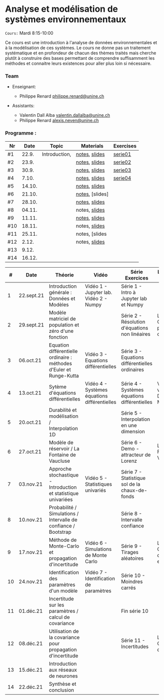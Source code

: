 # Analyse et modélisation de systèmes environnementaux

`Cours:` Mardi  8:15-10:00 

Ce cours est une introduction à l'analyse de données environnementales et à la modélisation de ces systèmes. Le cours ne donne pas un traitement systématique et en profondeur de chacun des thèmes traités mais cherche plutôt à construire des bases permettant de comprendre suffisamment les méthodes et connaitre leurs existences pour aller plus loin si nécessaire.  


### Team
 - Enseignant: 
   - Philippe Renard [philippe.renard@unine.ch](philippe.renard@unine.ch)
   
 - Assistants:

   - Valentin Dall Alba [valentin.dallalba@unine.ch](valentin.dallalba@unine.ch)
   - Philippe Renard [alexis.neven@unine.ch](alexis.neven@unine.ch)
   

### Programme :
| Nr   | Date   | Topic                                                 | Materials                                                    | Exercises                             |
| ---- | ------ | ----------------------------------------------------- | ------------------------------------------------------------ | ------------------------------------- |
| #1   | 22.9. | Introduction,                             | [notes](../../raw/master/lecture_notes/lecture-notes.pdf), [slides](../../raw/master/slides/lecture01.pdf) | [serie01](series/serie01_exercices.ipynb) |
| #2   | 23.9.  |               | [notes](../../raw/master/lecture_notes/lecture-notes.pdf), [slides](../../raw/master/slides/lecture02.pdf) | [serie02](series/serie02_exercices.ipynb) |
| #3   | 30.9.  |                             | [notes](../../raw/master/lecture_notes/lecture-notes.pdf), [slides](../../raw/master/slides/lecture03.pdf) | [serie03](series/serie03_exercices.ipynb) |
| #4   | 7.10.  |                       | [notes](../../raw/master/lecture_notes/lecture-notes.pdf), [slides](../../raw/master/slides/lecture04.pdf) | [serie04](series/serie04_exercices.ipynb) |
| #5   | 14.10. |   | [notes](../../raw/master/lecture_notes/lecture-notes.pdf), [slides](../../raw/master/slides/lecture05.pdf) |  |
| #6   | 21.10. |               | [notes](../../raw/master/lecture_notes/lecture-notes.pdf), [slides] |                                           |
| #7   | 28.10. |                         | [notes](../../raw/master/lecture_notes/lecture-notes.pdf), [slides](../../raw/master/slides/lecture07.pdf) |  |
| #8   | 04.11. |               | notes, [slides](../../raw/master/slides/lecture08.pdf)       |  |
| #9   | 11.11. |                                     | [notes](../../raw/master/lecture_notes/lecture-notes.pdf), [slides](../../raw/master/slides/lecture09.pdf) |  |
| #10  | 18.11. |               | notes, [slides](../../raw/master/slides/lecture10.pdf)       |  |
| #11  | 25.11. |                                 | notes, [slides                                               |                                           |
| #12  | 2.12.  |                                 | notes, [slides](../../raw/master/slides/lecture12.pdf)       |                           |
| #13  | 9.12.  |                                    |                                                              |                                       |
| #14  | 16.12.  |                                    |                                                              |                                       |



| #    | Date       | Théorie                                                      | Vidéo                                        | Série Exercices                                | Labs / Projet / Devoir                 |
| ---- | ---------- | ------------------------------------------------------------ | -------------------------------------------- | ---------------------------------------------- | -------------------------------------- |
| 1    | 22.sept.21 | Introduction générale : Données et Modèles                   | Vidéo 1 - Jupyter lab. Vidéo 2 - Numpy       | Série 1 - Intro à Jupyter lab et Numpy         |                                        |
| 2    | 29.sept.21 | Modèle matriciel de population et zéro d'une fonction        |                                              | Série 2 - Résolution d'équations non linéaires | Lab 1 - Conservation population otarie |
| 3    | 06.oct.21  | Equation différentielle ordinaire : méthodes d'Euler et Runge-Kutta | Vidéo 3 - Equations différentielles          | Série 3 - Equations différentielles ordinaires |                                        |
| 4    | 13.oct.21  | Sytème d'équations différentielles                           | Vidéo 4 - Systèmes équations différentielles | Série 4 - Systèmes équations différentielles   | Visionner vidéo Donella Meadows        |
| 5    | 20.oct.21  | Durabilité et modélisation / Interpolation 1D                |                                              | Série 5 - Interpolation en une dimension       |                                        |
| 6    | 27.oct.21  | Modèle de réservoir / La Fontaine de Vaucluse                |                                              | Série 6 - Demo - attracteur de Lorenz          | Lab 2 - Fontaine de Vaucluse           |
| 7    | 03.nov.21  | Approche stochastique - Introduction et statistique univariées | Vidéo 5 - Statistiques univariés             | Série 7 - Statistique sol de la chaux-de-fonds |                                        |
| 8    | 10.nov.21  | Probabilité / Simulations / Intervalle de confiance / Bootstrap |                                              | Série 8 - Intervalle confiance                 |                                        |
| 9    | 17.nov.21  | Méthode de Monte-Carlo et propagation d'incertitude          | Vidéo 6 - Simulations de Monte Carlo         | Série 9 - Tirages aléatoires                   | Lab3 - Coexistence de 2 espèces        |
| 10   | 24.nov.21  | Identification des paramètres d'un modèle                    | Vidéo 7 - Identification de paramètres       | Série 10 - Moindres carrés                     |                                        |
| 11   | 01.déc.21  | Incertitude sur les paramètres / calcul de covariance        |                                              | Fin série 10                                   |                                        |
| 12   | 08.déc.21  | Utilisation de la covariance pour propagation d'incertitude  |                                              | Série 11 - Incertitudes                        | Lab 4 - Croissance de plantes          |
| 13   | 15.déc.21  | Introduction aux réseaux de neurones                         |                                              |                                                |                                        |
| 14   | 22.déc.21  | Synthèse et conclusion                                       |                                              |                                                |                                        |

